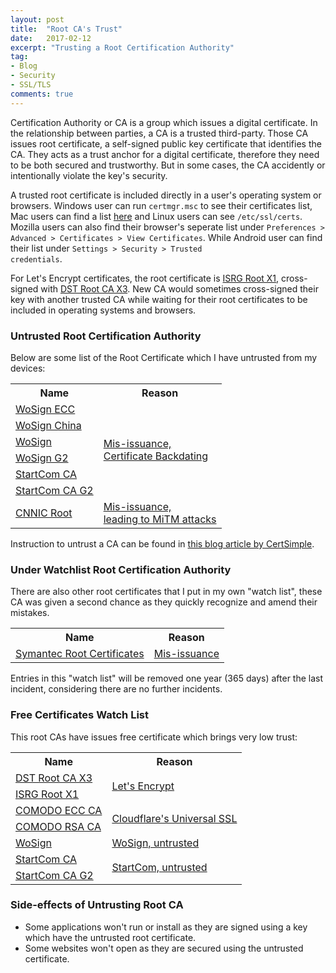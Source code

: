 ```yaml
---
layout: post
title:  "Root CA's Trust"
date:   2017-02-12
excerpt: "Trusting a Root Certification Authority"
tag:
- Blog
- Security
- SSL/TLS
comments: true
---
```

Certification Authority or CA is a group which issues a digital certificate. In the relationship between parties, a CA is a trusted third-party. Those CA issues root certificate, a self-signed public key certificate that identifies the CA. They acts as a trust anchor for a digital certificate, therefore they need to be both secured and trustworthy. But in some cases, the CA accidently or intentionally violate the key's security.

A trusted root certificate is included directly in a user's operating system or browsers. Windows user can run <code>certmgr.msc</code> to see their certificates list, Mac users can find a list <a href="https://support.apple.com/en-us/HT20285" target="_blank" rel="noopener noreferrer">here</a> and Linux users can see <code>/etc/ssl/certs</code>. Mozilla users can also find their browser's seperate list under <code>Preferences > Advanced > Certificates > View Certificates</code>. While Android user can find their list under <code>Settings > Security > Trusted credentials</code>.

For Let's Encrypt certificates, the root certificate is <a href="https://crt.sh/?caid=7394" target="_blank" rel="noopener noreferrer">ISRG Root X1</a>, cross-signed with <a href="https://crt.sh/?caid=276" target="_blank" rel="noopener noreferrer">DST Root CA X3</a>. New CA would sometimes cross-signed their key with another trusted CA while waiting for their root certificates to be included in operating systems and browsers.

### Untrusted Root Certification Authority

Below are some list of the Root Certificate which I have untrusted from my devices:
<table>
<tbody>
<tr>
<th>Name</th>
<th>Reason</th>
</tr>
<tr>
<td><a href="https://crt.sh/?caid=5969" target="_blank" rel="noopener noreferrer">WoSign ECC</a></td>
<td rowspan="6"><a href="https://groups.google.com/d/topic/mozilla.dev.security.policy/k9PBmyLCi8I/discussion" target="_blank" rel="noopener noreferrer">Mis-issuance,<br />Certificate Backdating</a></td>
</tr>
<tr>
<td><a href="https://crt.sh/?caid=1450" target="_blank" rel="noopener noreferrer">WoSign China</a></td>
</tr>
<tr>
<td><a href="https://crt.sh/?caid=1425" target="_blank" rel="noopener noreferrer">WoSign</a></td>
</tr>
<tr>
<td><a href="https://crt.sh/?caid=5919" target="_blank" rel="noopener noreferrer">WoSign G2</a></td>
</tr>
<tr>
<td><a href="https://crt.sh/?caid=84" target="_blank" rel="noopener noreferrer">StartCom CA</a></td>
</tr>
<tr>
<td><a href="https://crt.sh/?caid=239" target="_blank" rel="noopener noreferrer">StartCom CA G2</a></td>
</tr>
<tr>
<td><a href="https://crt.sh/?caid=347" target="_blank" rel="noopener noreferrer">CNNIC Root</a></td>
<td><a href="https://security.googleblog.com/2015/03/maintaining-digital-certificate-security.html" target="_blank" rel="noopener noreferrer">Mis-issuance,<br/>leading to MiTM attacks</a></td>
</tr>
</tbody>
</table>
Instruction to untrust a CA can be found in <a href="https://certsimple.com/blog/control-the-ssl-cas-your-browser-trusts" target="_blank" rel="noopener noreferrer">this blog article by CertSimple</a>.

### Under Watchlist Root Certification Authority

There are also other root certificates that I put in my own "watch list", these CA was given a second chance as they quickly recognize and amend their mistakes.
<table>
<tbody>
<tr>
<th>Name</th>
<th>Reason</th>
</tr>
<tr>
<td><a href="https://chromium.googlesource.com/chromium/src/+/master/net/data/ssl/symantec/roots" target="_blank" rel="noopener noreferrer">Symantec Root Certificates</a></td>
<td><a href="https://groups.google.com/a/chromium.org/d/topic/blink-dev/eUAKwjihhBs/discussion" target="_blank" rel="noopener noreferrer">Mis-issuance</a></td>
</tr>
</tbody>
</table>
Entries in this "watch list" will be removed one year (365 days) after the last incident, considering there are no further incidents. 

### Free Certificates Watch List

This root CAs have issues free certificate which brings very low trust:
<table>
<tbody>
<tr>
<th>Name</th>
<th>Reason</th>
</tr>
<tr>
<td><a href="https://crt.sh/?caid=276" target="_blank" rel="noopener noreferrer">DST Root CA X3</a></td>
<td rowspan="2"><a href="https://letsencrypt.org" target="_blank" rel="noopener noreferrer">Let's Encrypt</a></td>
</tr>
<tr>
<td><a href="https://crt.sh/?caid=7394" target="_blank" rel="noopener noreferrer">ISRG Root X1</a></td>
</tr>
<tr>
<td><a href="https://crt.sh/?caid=1388" target="_blank" rel="noopener noreferrer">COMODO ECC CA</a></td>
<td rowspan="2"><a href="https://blog.cloudflare.com/introducing-universal-ssl/" target="_blank" rel="noopener noreferrer">Cloudflare's Universal SSL</a></td>
</tr>
<tr>
<td><a href="https://crt.sh/?caid=1112" target="_blank" rel="noopener noreferrer">COMODO RSA CA</a></td>
</tr>
<tr>
<td><a href="https://crt.sh/?caid=1425" target="_blank" rel="noopener noreferrer">WoSign</a></td>
<td><a href="https://www.wosign.com/english/freeSSL.htm" target="_blank" rel="noopener noreferrer">WoSign, untrusted</a></td>
</tr>
<tr>
<td><a href="https://crt.sh/?caid=84" target="_blank" rel="noopener noreferrer">StartCom CA</a></td>
<td rowspan="2"><a href="https://www.startssl.com/?app=1" target="_blank" rel="noopener noreferrer">StartCom, untrusted</a></td>
</tr>
<tr>
<td><a href="https://crt.sh/?caid=239" target="_blank" rel="noopener noreferrer">StartCom CA G2</a></td>
</tr>
</tbody>
</table>

### Side-effects of Untrusting Root CA
* Some applications won't run or install as they are signed using a key which have the untrusted root certificate.
* Some websites won't open as they are secured using the untrusted certificate.
